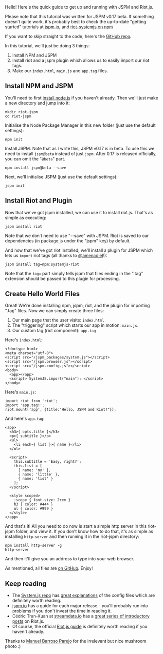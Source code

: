 Hello! Here's the quick guide to get up and running with JSPM and Riot.js.

Please note that this tutorial was written for JSPM v0.17 beta. If something doesn't quite work, it's probably best to check the up-to-date "getting started" tutorials at [jspm.io](http://jspm.io/), and [riot-systemjs on npm](https://www.npmjs.com/package/systemjs-riot)

If you want to skip straight to the code, here's the [GitHub repo](https://github.com/josephrocca/riot-jspm).

In this tutorial, we'll just be doing 3 things:

1. Install NPM and JSPM
2. Install riot and a jspm plugin which allows us to easily import our riot tags.
3. Make our `index.html`, `main.js` and `app.tag` files.

## Install NPM and JSPM
You'll need to first [install node.js](https://nodejs.org) if you haven't already. Then we'll just make a new directory and jump into it:
```
mkdir riot-jspm
cd riot-jspm
```

Initialise the Node Package Manager in this new folder (just use the default settings):
```
npm init
```

Install JSPM. Note that as I write this, JSPM v0.17 is in beta. To use this we need to install `jspm@beta` instead of just `jspm`. After 0.17 is released officially, you can omit the "`@beta`" part.
```
npm install jspm@beta --save
```

Next, we'll initialise JSPM (just use the default settings):
```
jspm init
```

## Install Riot and Plugin
Now that we've got jspm installed, we can use it to install riot.js. That's as simple as executing:
```
jspm install riot
```
Note that we don't need to use "--save" with JSPM. Riot is saved to our dependencies (in package.js under the "jspm" key) by default.

And now that we've got riot installed, we'll install a plugin for JSPM which lets us `import` riot tags (all thanks to [@amenadiel](https://github.com/amenadiel)!):
```
jspm install tag=npm:systemjs-riot
```
Note that the `tag=` part simply tells jspm that files ending in the ".tag" extension should be passed to this plugin for processing.

## Create Hello World Files
Great! We're done installing npm, jspm, riot, and the plugin for importing ".tag" files. Now we can simply create three files:

1. Our main page that the user visits: `index.html`
2. The "triggering" script which starts our app in motion: `main.js`.
3. Our custom tag (riot component): `app.tag`

Here's `index.html`:
```
<!doctype html>
<meta charset="utf-8">
<script src="/jspm_packages/system.js"></script>
<script src="/jspm.browser.js"></script>
<script src="/jspm.config.js"></script>
<body>
  <app></app>
  <script> SystemJS.import("main"); </script>
</body>
```

Here's `main.js`:
```
import riot from 'riot';
import 'app.tag!';
riot.mount('app', {title:"Hello, JSPM and Riot!"});
```

And here's `app.tag`:
```
<app>
  <h3>{ opts.title }</h3>
  <p>{ subtitle }</p>
  <ul>
    <li each={ list }>{ name }</li>
  </ul>

  <script>
    this.subtitle = 'Easy, right?';
    this.list = [
      { name: 'my' },
      { name: 'little' },
      { name: 'list' }
    ];
  </script>

  <style scoped>
    :scope { font-size: 2rem }
    h3 { color: #444 }
    ul { color: #999 }
  </style>
</app>
```

And that's it! All you need to do now is start a simple http server in this riot-jspm folder, and view it. If you don't know how to do that, it's as simple as installing `http-server` and then running it in the riot-jspm directory:
```
npm install http-server -g
http-server
```
And then it'll give you an address to type into your web browser.

As mentioned, all files are [on GitHub](https://github.com/josephrocca/riot-jspm). Enjoy!

## Keep reading

 - The [System.js repo](https://github.com/systemjs/systemjs) has [great explanations](https://github.com/systemjs/systemjs/tree/master/docs) of the config files which are definitely worth reading.
 - [jspm.io](http://jspm.io) has a guide for each major release - you'll probably run into problems if you don't invest the time in reading it.
 - Cédric Tran-Xuan at [streamdata.io](http://streamdata.io) has a [great series of introductory posts](http://streamdata.io/blog/exploring-riot-js-part1/) on Riot.js.
 - Of course, the official [Riot.js guide](http://riotjs.com/guide/) is definitely worth reading if you haven't already.

Thanks to [Manuel Barroso Parejo](https://unsplash.com/lute3d/portfolio) for the irrelevant but nice mushroom photo :)
